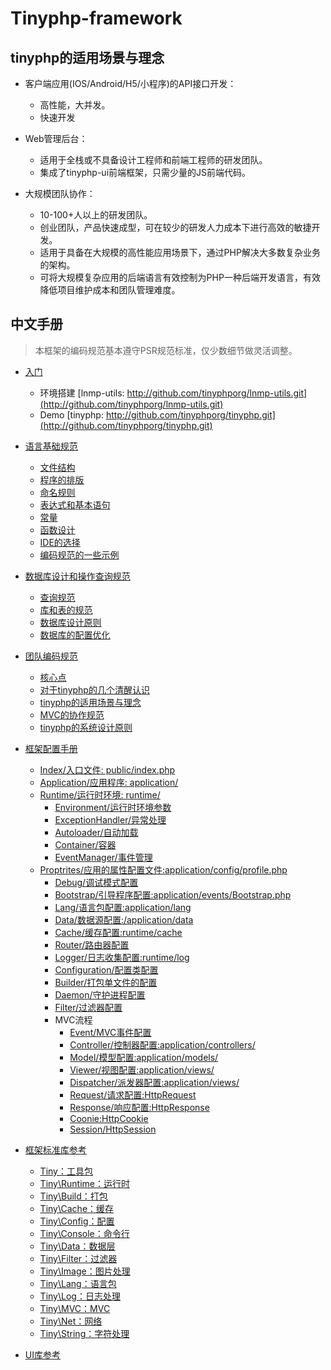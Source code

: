 Tinyphp-framework
====

tinyphp的适用场景与理念
---- 
* 客户端应用(IOS/Android/H5/小程序)的API接口开发：
    * 高性能，大并发。
    * 快速开发
    
*  Web管理后台：
    * 适用于全栈或不具备设计工程师和前端工程师的研发团队。
    * 集成了tinyphp-ui前端框架，只需少量的JS前端代码。 
    
* 大规模团队协作：
    * 10-100+人以上的研发团队。
    * 创业团队，产品快速成型，可在较少的研发人力成本下进行高效的敏捷开发。
    * 适用于具备在大规模的高性能应用场景下，通过PHP解决大多数复杂业务的架构。
    * 可将大规模复杂应用的后端语言有效控制为PHP一种后端开发语言，有效降低项目维护成本和团队管理难度。

中文手册
---- 
> 本框架的编码规范基本遵守PSR规范标准，仅少数细节做灵活调整。
* [入门](#入门)
   * 环境搭建 [lnmp-utils: http://github.com/tinyphporg/lnmp-utils.git](http://github.com/tinyphporg/lnmp-utils.git)
   * Demo [tinyphp: http://github.com/tinyphporg/tinyphp.git](http://github.com/tinyphporg/tinyphp.git)
    
* [语言基础规范](https://github.com/tinyphporg/tinyphp-docs/tree/master/docs/coding)
    + [文件结构](https://github.com/tinyphporg/tinyphp-docs/blob/master/docs/coding/file_001.md)   
    + [程序的排版](https://github.com/tinyphporg/tinyphp-docs/blob/master/docs/coding/program_typesetting_002.md)    
    + [命名规则](https://github.com/tinyphporg/tinyphp-docs/blob/master/docs/coding/rules_003.md)  
    + [表达式和基本语句](https://github.com/tinyphporg/tinyphp-docs/blob/master/docs/coding/expression_004.md)  
    + [常量](https://github.com/tinyphporg/tinyphp-docs/blob/master/docs/coding/constant_005.md)  
    + [函数设计](https://github.com/tinyphporg/tinyphp-docs/blob/master/docs/coding/function_006.md)  
    + [IDE的选择](https://github.com/tinyphporg/tinyphp-docs/blob/master/docs/coding/ide_007.md)  
    + [编码规范的一些示例](https://github.com/tinyphporg/tinyphp-docs/blob/master/docs/coding/example_008.md)  

* [数据库设计和操作查询规范](https://github.com/tinyphporg/tinyphp-docs/tree/master/docs/sql)
    + [查询规范](https://github.com/tinyphporg/tinyphp-docs/blob/master/docs/sql/select_001.md)
    + [库和表的规范](https://github.com/tinyphporg/tinyphp-docs/blob/master/docs/sql/dbtable_002.md)
    + [数据库设计原则](https://github.com/tinyphporg/tinyphp-docs/blob/master/docs/sql/design_003.md)
    + [数据库的配置优化](https://github.com/tinyphporg/tinyphp-docs/blob/master/docs/sql/optimization_004.md)
* [团队编码规范](https://github.com/tinyphporg/tinyphp-docs/tree/master/docs/team)
    + [核心点](https://github.com/tinyphporg/tinyphp-docs/blob/master/docs/team/README.md#%E6%A0%B8%E5%BF%83%E7%82%B9)
    + [对于tinyphp的几个清醒认识](https://github.com/tinyphporg/tinyphp-docs/blob/master/docs/team/README.md#%E5%AF%B9%E4%BA%8E%E6%A1%86%E6%9E%B6%E7%9A%84%E5%87%A0%E4%B8%AA%E6%B8%85%E9%86%92%E8%AE%A4%E8%AF%86)
    + [tinyphp的适用场景与理念](https://github.com/tinyphporg/tinyphp-docs/blob/master/docs/team/README.md#tinyphp%E7%9A%84%E9%80%82%E7%94%A8%E5%9C%BA%E6%99%AF%E4%B8%8E%E7%90%86%E5%BF%B5)
    + [MVC的协作规范](https://github.com/tinyphporg/tinyphp-docs/blob/master/docs/team/README.md#mvc%E7%9A%84%E5%8D%8F%E4%BD%9C%E8%A7%84%E8%8C%83)
    + [tinyphp的系统设计原则](https://github.com/tinyphporg/tinyphp-docs/blob/master/docs/team/README.md#tinyphp%E7%9A%84%E7%B3%BB%E7%BB%9F%E8%AE%BE%E8%AE%A1%E5%8E%9F%E5%88%99)
* [框架配置手册](https://github.com/tinyphporg/tinyphp-docs/blob/master/docs/manual/) 
    * [Index/入口文件:    public/index.php](https://github.com/tinyphporg/tinyphp-docs/blob/master/docs/manual/index.md)
    * [Application/应用程序: application/](https://github.com/tinyphporg/tinyphp-docs/blob/master/docs/manual/application.md)    
    * [Runtime/运行时环境: runtime/](https://github.com/tinyphporg/tinyphp-docs/blob/master/docs/manual/runtime.md)    
        * [Environment/运行时环境参数](https://github.com/tinyphporg/tinyphp-docs/blob/master/docs/manual/runtime_env.md)  
        * [ExceptionHandler/异常处理](https://github.com/tinyphporg/tinyphp-docs/blob/master/docs/manual/runtime_exception.md)   
        * [Autoloader/自动加载](https://github.com/tinyphporg/tinyphp-docs/blob/master/docs/manual/runtime_autoloader.md)   
        * [Container/容器](https://github.com/tinyphporg/tinyphp-docs/blob/master/docs/manual/runtime_container.md)   
        * [EventManager/事件管理](https://github.com/tinyphporg/tinyphp-docs/blob/master/docs/manual/runtime_event.md)   
    * [Proptrites/应用的属性配置文件:application/config/profile.php](https://github.com/tinyphporg/tinyphp-docs/blob/master/docs/manual/profile.md)
        * [Debug/调试模式配置](https://github.com/tinyphporg/tinyphp-docs/blob/master/docs/manual/debug.md)
        * [Bootstrap/引导程序配置:application/events/Bootstrap.php](https://github.com/tinyphporg/tinyphp-docs/blob/master/docs/manual/bootstrap.md)
        * [Lang/语言包配置:application/lang](https://github.com/tinyphporg/tinyphp-docs/blob/master/docs/manual/lang.md)
        * [Data/数据源配置:/application/data](https://github.com/tinyphporg/tinyphp-docs/blob/master/docs/manual/data.md)
        * [Cache/缓存配置:runtime/cache](https://github.com/tinyphporg/tinyphp-docs/blob/master/docs/manual/cache.md)
        * [Router/路由器配置](https://github.com/tinyphporg/tinyphp-docs/blob/master/docs/manual/mvc_router.md)
        * [Logger/日志收集配置:runtime/log](https://github.com/tinyphporg/tinyphp-docs/blob/master/docs/manual/logger.md)
        * [Configuration/配置类配置](https://github.com/tinyphporg/tinyphp-docs/blob/master/docs/manual/configuration.md)
        * [Builder/打包单文件的配置](https://github.com/tinyphporg/tinyphp-docs/blob/master/docs/manual/builder.md)
        * [Daemon/守护进程配置](https://github.com/tinyphporg/tinyphp-docs/blob/master/docs/manual/daemon.md)
        * [Filter/过滤器配置](https://github.com/tinyphporg/tinyphp-docs/blob/master/docs/manual/filter.md)
        * MVC流程
            * [Event/MVC事件配置](https://github.com/tinyphporg/tinyphp-docs/blob/master/docs/manual/mvc_event.md)
            * [Controller/控制器配置:application/controllers/](https://github.com/tinyphporg/tinyphp-docs/blob/master/docs/manual/mvc_controller.md)
            * [Model/模型配置:application/models/](https://github.com/tinyphporg/tinyphp-docs/blob/master/docs/manual/mvc_model.md)
            * [Viewer/视图配置:application/views/](https://github.com/tinyphporg/tinyphp-docs/blob/master/docs/manual/mvc_viewer.md)
            * [Dispatcher/派发器配置:application/views/](https://github.com/tinyphporg/tinyphp-docs/blob/master/docs/manual/mvc_dispatcher.md)
            * [Request/请求配置:HttpRequest](https://github.com/tinyphporg/tinyphp-docs/blob/master/docs/manual/mvc_request.md)
            * [Response/响应配置:HttpResponse](https://github.com/tinyphporg/tinyphp-docs/blob/master/docs/manual/mvc_response.md)
            * [Coonie:HttpCookie](https://github.com/tinyphporg/tinyphp-docs/blob/master/docs/manual/mvc_request.md)
            * [Session/HttpSession](https://github.com/tinyphporg/tinyphp-docs/blob/master/docs/manual/mvc_response.md)            
    
* [框架标准库参考](https://github.com/tinyphporg/tinyphp-docs/blob/master/docs/lib/)
    * [Tiny：工具包](https://github.com/tinyphporg/tinyphp-docs/blob/master/docs/lib/tiny.md)
    * [Tiny\Runtime：运行时](https://github.com/tinyphporg/tinyphp-docs/blob/master/docs/lib/runtime.md)
    * [Tiny\Build：打包](https://github.com/tinyphporg/tinyphp-docs/blob/master/docs/lib/build.md)
    * [Tiny\Cache：缓存](https://github.com/tinyphporg/tinyphp-docs/blob/master/docs/lib/cache.md)
    * [Tiny\Config：配置](https://github.com/tinyphporg/tinyphp-docs/blob/master/docs/lib/config.md)
    * [Tiny\Console：命令行](https://github.com/tinyphporg/tinyphp-docs/blob/master/docs/lib/console.md)
    * [Tiny\Data：数据层](https://github.com/tinyphporg/tinyphp-docs/blob/master/docs/lib/data.md)
    * [Tiny\Filter：过滤器](https://github.com/tinyphporg/tinyphp-docs/blob/master/docs/lib/filter.md)   
    * [Tiny\Image：图片处理](https://github.com/tinyphporg/tinyphp-docs/blob/master/docs/lib/image.md)
    * [Tiny\Lang：语言包](https://github.com/tinyphporg/tinyphp-docs/blob/master/docs/lib/lang.md)
    * [Tiny\Log：日志处理](https://github.com/tinyphporg/tinyphp-docs/blob/master/docs/lib/log.md)
    * [Tiny\MVC：MVC](https://github.com/tinyphporg/tinyphp-docs/blob/master/docs/lib/mvc.md)
    * [Tiny\Net：网络](https://github.com/tinyphporg/tinyphp-docs/blob/master/docs/lib/net.md)
    * [Tiny\String：字符处理](https://github.com/tinyphporg/tinyphp-docs/blob/master/docs/lib/string.md) 
   
* [UI库参考](https://github.com/tinyphporg/tinyphp-docs/blob/master/docs/ui/)                     


